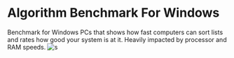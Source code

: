 # Algorithm Benchmark For Windows
Benchmark for Windows PCs that shows how fast computers can sort lists and rates how good your system is at it. Heavily impacted by processor and RAM speeds.
![s](https://imgur.com/zBWzB6q.png)
